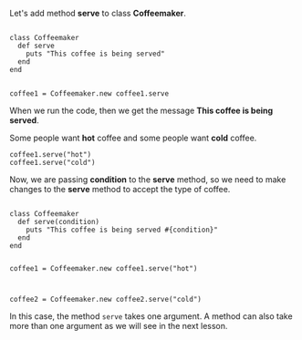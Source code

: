 Let's add method **serve**
to class **Coffeemaker**.

<Editor lang="ruby">
<code>
class Coffeemaker
  def serve
    puts "This coffee is being served"
  end
end

coffee1 = Coffeemaker.new
coffee1.serve
</code>
</Editor>

When we run the code, then we
get the message
**This coffee is being served**.

Some people want **hot** coffee
and
some people want **cold** coffee.

```
coffee1.serve("hot")
coffee1.serve("cold")
```

Now, we are passing **condition** to the
**serve** method, so we need to make
changes to the **serve**
method to accept the type of coffee.

<Editor lang="ruby">
<code>
class Coffeemaker
  def serve(condition)
    puts "This coffee is being served #{condition}"
  end
end

coffee1 = Coffeemaker.new
coffee1.serve("hot")

coffee2 = Coffeemaker.new
coffee2.serve("cold")
</code>
</Editor>

In this case, the method
`serve` takes one argument.
A method can also take more than
one argument as we will
see in the next lesson.